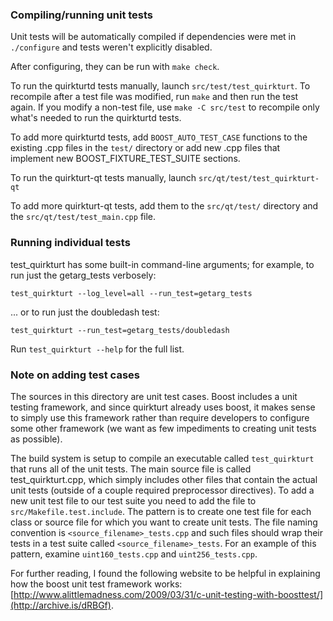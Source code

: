 ### Compiling/running unit tests

Unit tests will be automatically compiled if dependencies were met in `./configure`
and tests weren't explicitly disabled.

After configuring, they can be run with `make check`.

To run the quirkturtd tests manually, launch `src/test/test_quirkturt`. To recompile
after a test file was modified, run `make` and then run the test again. If you
modify a non-test file, use `make -C src/test` to recompile only what's needed
to run the quirkturtd tests.

To add more quirkturtd tests, add `BOOST_AUTO_TEST_CASE` functions to the existing
.cpp files in the `test/` directory or add new .cpp files that
implement new BOOST_FIXTURE_TEST_SUITE sections.

To run the quirkturt-qt tests manually, launch `src/qt/test/test_quirkturt-qt`

To add more quirkturt-qt tests, add them to the `src/qt/test/` directory and
the `src/qt/test/test_main.cpp` file.

### Running individual tests

test_quirkturt has some built-in command-line arguments; for
example, to run just the getarg_tests verbosely:

    test_quirkturt --log_level=all --run_test=getarg_tests

... or to run just the doubledash test:

    test_quirkturt --run_test=getarg_tests/doubledash

Run `test_quirkturt --help` for the full list.

### Note on adding test cases

The sources in this directory are unit test cases.  Boost includes a
unit testing framework, and since quirkturt already uses boost, it makes
sense to simply use this framework rather than require developers to
configure some other framework (we want as few impediments to creating
unit tests as possible).

The build system is setup to compile an executable called `test_quirkturt`
that runs all of the unit tests.  The main source file is called
test_quirkturt.cpp, which simply includes other files that contain the
actual unit tests (outside of a couple required preprocessor
directives). To add a new unit test file to our test suite you need
to add the file to `src/Makefile.test.include`. The pattern is to
create one test file for each class or source file for which you want
to create unit tests.  The file naming convention is
`<source_filename>_tests.cpp` and such files should wrap their tests
in a test suite called `<source_filename>_tests`.  For an example of
this pattern, examine `uint160_tests.cpp` and `uint256_tests.cpp`.

For further reading, I found the following website to be helpful in
explaining how the boost unit test framework works:
[http://www.alittlemadness.com/2009/03/31/c-unit-testing-with-boosttest/](http://archive.is/dRBGf).
